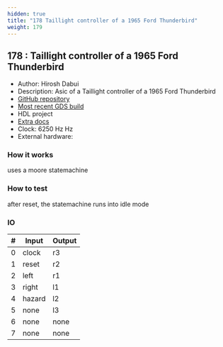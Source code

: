```yaml
---
hidden: true
title: "178 Taillight controller of a 1965 Ford Thunderbird"
weight: 179
---
```


## 178 : Taillight controller of a 1965 Ford Thunderbird

* Author: Hirosh Dabui
* Description: Asic of a Taillight controller of a 1965 Ford Thunderbird
* [GitHub repository](https://github.com/splinedrive/thunderbird_taillight_1965)
* [Most recent GDS build](https://github.com/splinedrive/thunderbird_taillight_1965/actions/runs/3568083400)
* HDL project
* [Extra docs]()
* Clock: 6250 Hz Hz
* External hardware: 



### How it works

uses a moore statemachine

### How to test

after reset, the statemachine runs into idle mode

### IO

| # | Input        | Output       |
|---|--------------|--------------|
| 0 | clock  | r3 |
| 1 | reset  | r2 |
| 2 | left  | r1 |
| 3 | right  | l1 |
| 4 | hazard  | l2 |
| 5 | none  | l3 |
| 6 | none  | none |
| 7 | none  | none |
